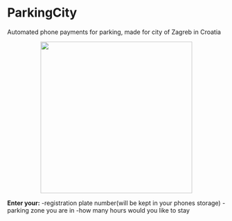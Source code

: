 # ParkingCity
Automated phone payments for parking, made for city of Zagreb in Croatia


<div align="center">
  <img src="(https://i.ibb.co/Z8c4hpK/Screenshot-2020-02-20-at-22-26-56.png" width="350">
</div>

**Enter your:** 
-registration plate number(will be kept in your phones storage)
-parking zone you are in 
-how many hours would you like to stay












